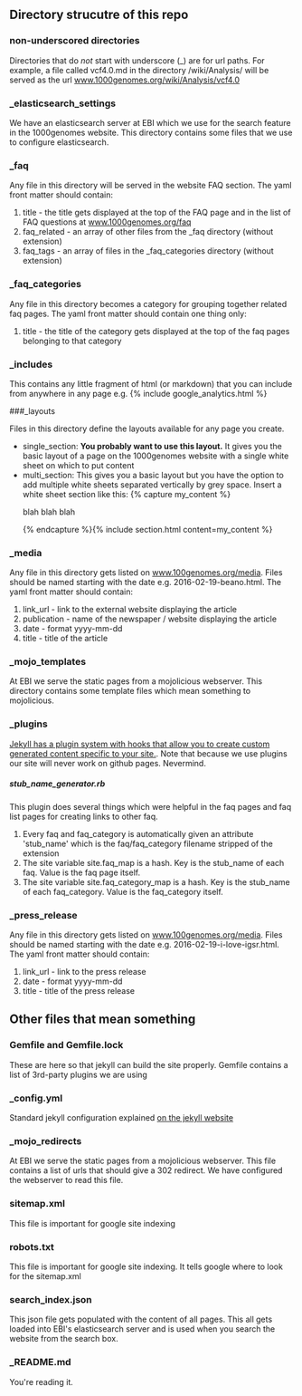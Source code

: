 ## Directory strucutre of this repo

### non-underscored directories

Directories that do *not* start with underscore (_) are for url paths.  For example, a file called vcf4.0.md in the directory /wiki/Analysis/ will be served as the url www.1000genomes.org/wiki/Analysis/vcf4.0

### _elasticsearch_settings

We have an elasticsearch server at EBI which we use for the search feature in the 1000genomes website.  This directory contains some files that we use to configure elasticsearch.

### _faq

Any file in this directory will be served in the website FAQ section.  The yaml front matter should contain:

1. title - the title gets displayed at the top of the FAQ page and in the list of FAQ questions at www.1000genomes.org/faq
2. faq_related - an array of other files from the _faq directory (without extension)
3. faq_tags - an array of files in the _faq_categories directory (without extension)

### _faq_categories

Any file in this directory becomes a category for grouping together related faq pages.  The yaml front matter should contain one thing only:

1. title - the title of the category gets displayed at the top of the faq pages belonging to that category

### _includes

This contains any little fragment of html (or markdown) that you can include from anywhere in any page e.g. {% include google_analytics.html %}

###_layouts

Files in this directory define the layouts available for any page you create.

* single_section: **You probably want to use this layout.** It gives you the basic layout of a page on the 1000genomes website with a single white sheet on which to put content
* multi_section: This gives you a basic layout but you have the option to add multiple white sheets separated vertically by grey space. Insert a white sheet section like this: {% capture my_content %}<p> blah blah blah </p>{% endcapture %}{% include section.html content=my_content %}

### _media

Any file in this directory gets listed on www.100genomes.org/media. Files should be named starting with the date e.g. 2016-02-19-beano.html. The yaml front matter should contain:

1. link_url - link to the external website displaying the article
2. publication - name of the newspaper / website displaying the article
3. date - format yyyy-mm-dd
4. title - title of the article

### _mojo_templates

At EBI we serve the static pages from a mojolicious webserver.  This directory contains some template files which mean something to mojolicious.

### _plugins

[Jekyll has a plugin system with hooks that allow you to create custom generated content specific to your site.](http://jekyllrb.com/docs/plugins/). Note that because we use plugins our site will never work on github pages. Nevermind.

##### stub_name_generator.rb

This plugin does several things which were helpful in the faq pages and faq list pages for creating links to other faq.

1. Every faq and faq_category is automatically given an attribute 'stub_name' which is the faq/faq_category filename stripped of the extension
2. The site variable site.faq_map is a hash.  Key is the stub_name of each faq.  Value is the faq page itself.
3. The site variable site.faq_category_map is a hash. Key is the stub_name of each faq_category.  Value is the faq_category itself.

### _press_release

Any file in this directory gets listed on www.100genomes.org/media. Files should be named starting with the date e.g. 2016-02-19-i-love-igsr.html. The yaml front matter should contain:

1. link_url - link to the press release
3. date - format yyyy-mm-dd
4. title - title of the press release


## Other files that mean something

### Gemfile and Gemfile.lock

These are here so that jekyll can build the site properly.  Gemfile contains a list of 3rd-party plugins we are using

### _config.yml

Standard jekyll configuration explained [on the jekyll website](http://jekyllrb.com/docs/configuration/)

### _mojo_redirects

At EBI we serve the static pages from a mojolicious webserver. This file contains a list of urls that should give a 302 redirect. We have configured the webserver to read this file.

### sitemap.xml

This file is important for google site indexing

### robots.txt

This file is important for google site indexing.  It tells google where to look for the sitemap.xml

### search_index.json

This json file gets populated with the content of all pages.  This all gets loaded into EBI's elasticsearch server and is used when you search the website from the search box.

### _README.md

You're reading it.
